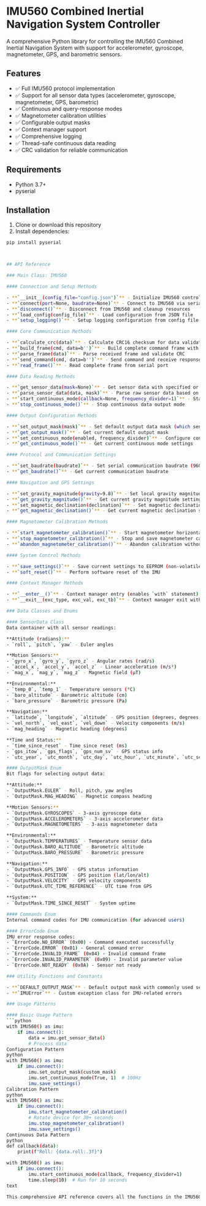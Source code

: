 # IMU560 Combined Inertial Navigation System Controller

A comprehensive Python library for controlling the IMU560 Combined Inertial Navigation System with support for accelerometer, gyroscope, magnetometer, GPS, and barometric sensors.

## Features

- ✅ Full IMU560 protocol implementation
- ✅ Support for all sensor data types (accelerometer, gyroscope, magnetometer, GPS, barometric)
- ✅ Continuous and query-response modes
- ✅ Magnetometer calibration utilities
- ✅ Configurable output masks
- ✅ Context manager support
- ✅ Comprehensive logging
- ✅ Thread-safe continuous data reading
- ✅ CRC validation for reliable communication

## Requirements

- Python 3.7+
- pyserial

## Installation

1. Clone or download this repository
2. Install dependencies:
```bash
pip install pyserial



## API Reference

### Main Class: IMU560

#### Connection and Setup Methods

- **`__init__(config_file="config.json")`** - Initialize IMU560 controller with configuration file
- **`connect(port=None, baudrate=None)`** - Connect to IMU560 via serial port
- **`disconnect()`** - Disconnect from IMU560 and cleanup resources
- **`load_config(config_file)`** - Load configuration from JSON file
- **`setup_logging()`** - Setup logging configuration from config file

#### Core Communication Methods

- **`calculate_crc(data)`** - Calculate CRC16 checksum for data validation
- **`build_frame(cmd, data=b'')`** - Build complete command frame with CRC
- **`parse_frame(data)`** - Parse received frame and validate CRC
- **`send_command(cmd, data=b'')`** - Send command and receive response
- **`read_frame()`** - Read complete frame from serial port

#### Data Reading Methods

- **`get_sensor_data(mask=None)`** - Get sensor data with specified or default mask (returns SensorData object)
- **`parse_sensor_data(data, mask)`** - Parse raw sensor data based on output mask
- **`start_continuous_mode(callback=None, frequency_divider=1)`** - Start continuous data output mode
- **`stop_continuous_mode()`** - Stop continuous data output mode

#### Output Configuration Methods

- **`set_output_mask(mask)`** - Set default output data mask (which sensors to read)
- **`get_output_mask()`** - Get current default output mask
- **`set_continuous_mode(enabled, frequency_divider)`** - Configure continuous output mode and frequency
- **`get_continuous_mode()`** - Get current continuous mode settings

#### Protocol and Communication Settings

- **`set_baudrate(baudrate)`** - Set serial communication baudrate (9600-230400)
- **`get_baudrate()`** - Get current communication baudrate

#### Navigation and GPS Settings

- **`set_gravity_magnitude(gravity=9.8)`** - Set local gravity magnitude in m/s²
- **`get_gravity_magnitude()`** - Get current gravity magnitude setting
- **`set_magnetic_declination(declination)`** - Set magnetic declination angle in degrees
- **`get_magnetic_declination()`** - Get current magnetic declination setting

#### Magnetometer Calibration Methods

- **`start_magnetometer_calibration()`** - Start magnetometer horizontal calibration process
- **`stop_magnetometer_calibration()`** - Stop and save magnetometer calibration
- **`abandon_magnetometer_calibration()`** - Abandon calibration without saving

#### System Control Methods

- **`save_settings()`** - Save current settings to EEPROM (non-volatile memory)
- **`soft_reset()`** - Perform software reset of the IMU

#### Context Manager Methods

- **`__enter__()`** - Context manager entry (enables `with` statement)
- **`__exit__(exc_type, exc_val, exc_tb)`** - Context manager exit with cleanup

### Data Classes and Enums

#### SensorData Class
Data container with all sensor readings:

**Attitude (radians):**
- `roll`, `pitch`, `yaw` - Euler angles

**Motion Sensors:**
- `gyro_x`, `gyro_y`, `gyro_z` - Angular rates (rad/s)
- `accel_x`, `accel_y`, `accel_z` - Linear acceleration (m/s²)
- `mag_x`, `mag_y`, `mag_z` - Magnetic field (µT)

**Environmental:**
- `temp_0`, `temp_1` - Temperature sensors (°C)
- `baro_altitude` - Barometric altitude (cm)
- `baro_pressure` - Barometric pressure (Pa)

**Navigation:**
- `latitude`, `longitude`, `altitude` - GPS position (degrees, degrees, meters)
- `vel_north`, `vel_east`, `vel_down` - Velocity components (m/s)
- `mag_heading` - Magnetic heading (degrees)

**Time and Status:**
- `time_since_reset` - Time since reset (ms)
- `gps_itow`, `gps_flags`, `gps_num_sv` - GPS status info
- `utc_year`, `utc_month`, `utc_day`, `utc_hour`, `utc_minute`, `utc_second` - UTC time

#### OutputMask Enum
Bit flags for selecting output data:

**Attitude:**
- `OutputMask.EULER` - Roll, pitch, yaw angles
- `OutputMask.MAG_HEADING` - Magnetic compass heading

**Motion Sensors:**
- `OutputMask.GYROSCOPES` - 3-axis gyroscope data
- `OutputMask.ACCELEROMETERS` - 3-axis accelerometer data
- `OutputMask.MAGNETOMETERS` - 3-axis magnetometer data

**Environmental:**
- `OutputMask.TEMPERATURES` - Temperature sensor data
- `OutputMask.BARO_ALTITUDE` - Barometric altitude
- `OutputMask.BARO_PRESSURE` - Barometric pressure

**Navigation:**
- `OutputMask.GPS_INFO` - GPS status information
- `OutputMask.POSITION` - GPS position (lat/lon/alt)
- `OutputMask.VELOCITY` - GPS velocity components
- `OutputMask.UTC_TIME_REFERENCE` - UTC time from GPS

**System:**
- `OutputMask.TIME_SINCE_RESET` - System uptime

#### Commands Enum
Internal command codes for IMU communication (for advanced users)

#### ErrorCode Enum
IMU error response codes:
- `ErrorCode.NO_ERROR` (0x00) - Command executed successfully
- `ErrorCode.ERROR` (0x01) - General command error
- `ErrorCode.INVALID_FRAME` (0x04) - Invalid command frame
- `ErrorCode.INVALID_PARAMETER` (0x09) - Invalid parameter value
- `ErrorCode.NOT_READY` (0x0A) - Sensor not ready

### Utility Functions and Constants

- **`DEFAULT_OUTPUT_MASK`** - Default output mask with commonly used sensors
- **`IMUError`** - Custom exception class for IMU-related errors

### Usage Patterns

#### Basic Usage Pattern
```python
with IMU560() as imu:
    if imu.connect():
        data = imu.get_sensor_data()
        # Process data
Configuration Pattern
python
with IMU560() as imu:
    if imu.connect():
        imu.set_output_mask(custom_mask)
        imu.set_continuous_mode(True, 1)  # 100Hz
        imu.save_settings()
Calibration Pattern
python
with IMU560() as imu:
    if imu.connect():
        imu.start_magnetometer_calibration()
        # Rotate device for 30+ seconds
        imu.stop_magnetometer_calibration()
        imu.save_settings()
Continuous Data Pattern
python
def callback(data):
    print(f"Roll: {data.roll:.3f}")

with IMU560() as imu:
    if imu.connect():
        imu.start_continuous_mode(callback, frequency_divider=1)
        time.sleep(10)  # Run for 10 seconds
text

This comprehensive API reference covers all the functions in the IMU560 class with their purposes, parameters, and usage patterns.
